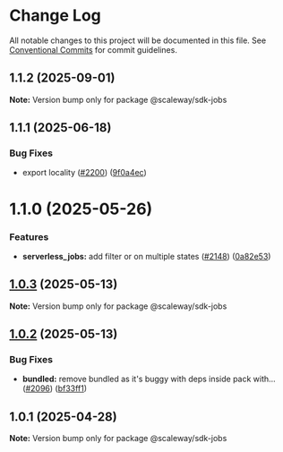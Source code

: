 # Change Log

All notable changes to this project will be documented in this file.
See [Conventional Commits](https://conventionalcommits.org) for commit guidelines.

## 1.1.2 (2025-09-01)

**Note:** Version bump only for package @scaleway/sdk-jobs

## 1.1.1 (2025-06-18)

### Bug Fixes

- export locality ([#2200](https://github.com/scaleway/scaleway-sdk-js/issues/2200)) ([9f0a4ec](https://github.com/scaleway/scaleway-sdk-js/commit/9f0a4ec19e377cd90c5829604467c09a2088a38c))

# 1.1.0 (2025-05-26)

### Features

- **serverless_jobs:** add filter or on multiple states ([#2148](https://github.com/scaleway/scaleway-sdk-js/issues/2148)) ([0a82e53](https://github.com/scaleway/scaleway-sdk-js/commit/0a82e53e47e9ad84dba89575ebf98fe0008cd83e))

## [1.0.3](https://github.com/scaleway/scaleway-sdk-js/compare/@scaleway/sdk-jobs@1.0.2...@scaleway/sdk-jobs@1.0.3) (2025-05-13)

**Note:** Version bump only for package @scaleway/sdk-jobs

## [1.0.2](https://github.com/scaleway/scaleway-sdk-js/compare/@scaleway/sdk-jobs@1.0.1...@scaleway/sdk-jobs@1.0.2) (2025-05-13)

### Bug Fixes

- **bundled:** remove bundled as it's buggy with deps inside pack with… ([#2096](https://github.com/scaleway/scaleway-sdk-js/issues/2096)) ([bf33ff1](https://github.com/scaleway/scaleway-sdk-js/commit/bf33ff1f9cdd951add94817dac27239c86ef5437))

## 1.0.1 (2025-04-28)

**Note:** Version bump only for package @scaleway/sdk-jobs
